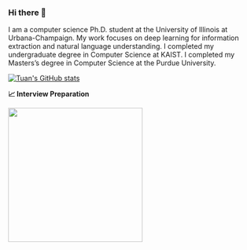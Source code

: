### Hi there 👋


I am a computer science Ph.D. student at the University of Illinois at Urbana-Champaign. My work focuses on deep learning for information extraction and natural language understanding. I completed my undergraduate degree in Computer Science at KAIST. I completed my Masters’s degree in Computer Science at the Purdue University.

[![Tuan's GitHub stats](https://github-readme-stats.vercel.app/api?username=laituan245&hide=issues&show_icons=true)](https://github.com/anuraghazra/github-readme-stats)

<b>&#128200; Interview Preparation</b>
<p float="left">
<img height="273em" src="https://leetcard.jacoblin.cool/laituan245?theme=light&font=Karma&ext=contest" />
</p>
